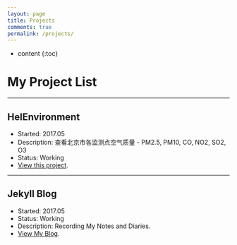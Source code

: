 ```yaml
---
layout: page
title: Projects
comments: true
permalink: /projects/
---
```


* content
{:toc}

# My Project List

---

## HelEnvironment
* Started: 2017.05
* Description: 查看北京市各监测点空气质量 - PM2.5, PM10, CO, NO2, SO2, O3 
* Status: Working
* [View this project](/projects/environment/index.html). 

---

## Jekyll Blog
* Started: 2017.05
* Status: Working
* Description: Recording My Notes and Diaries.
* [View My Blog](https://helyao.github.io/). 

